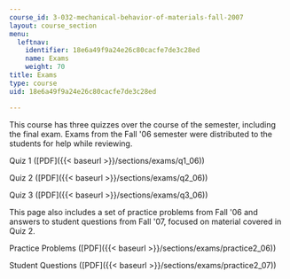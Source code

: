 ```yaml
---
course_id: 3-032-mechanical-behavior-of-materials-fall-2007
layout: course_section
menu:
  leftnav:
    identifier: 18e6a49f9a24e26c80cacfe7de3c28ed
    name: Exams
    weight: 70
title: Exams
type: course
uid: 18e6a49f9a24e26c80cacfe7de3c28ed

---
```


This course has three quizzes over the course of the semester, including the final exam. Exams from the Fall '06 semester were distributed to the students for help while reviewing.

Quiz 1 ([PDF]({{< baseurl >}}/sections/exams/q1_06))

Quiz 2 ([PDF]({{< baseurl >}}/sections/exams/q2_06))

Quiz 3 ([PDF]({{< baseurl >}}/sections/exams/q3_06))

This page also includes a set of practice problems from Fall '06 and answers to student questions from Fall '07, focused on material covered in Quiz 2.

Practice Problems ([PDF]({{< baseurl >}}/sections/exams/practice2_06))

Student Questions ([PDF]({{< baseurl >}}/sections/exams/practice2_07))